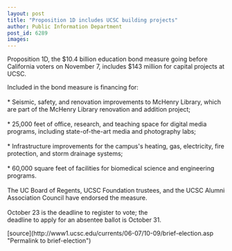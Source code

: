 ```yaml
---
layout: post
title: "Proposition 1D includes UCSC building projects"
author: Public Information Department
post_id: 6289
images:
---
```


<a name="content" id="content"></a>
<p>
  Proposition 1D, the $10.4 billion education bond measure going before California voters on November 7, includes $143 million for capital projects at UCSC.
</p>
<p>
  Included in the bond measure is financing for:<br>
  <br>
  * Seismic, safety, and renovation improvements to McHenry Library, which are part of the McHenry Library renovation and addition project;<br>
  <br>
  * 25,000 feet of office, research, and teaching space for digital media programs, including state-of-the-art media and photography labs;<br>
  <br>
  * Infrastructure improvements for the campus's heating, gas, electricity, fire protection, and storm drainage systems;<br>
  <br>
  * 60,000 square feet of facilities for biomedical science and engineering programs.<br>
  <br>
  The UC Board of Regents, UCSC Foundation trustees, and the UCSC Alumni Association Council have endorsed the measure.<br>
  <br>
  October 23 is the deadline to register to vote; the<br>
  deadline to apply for an absentee ballot is October 31.
</p>
[source](http://www1.ucsc.edu/currents/06-07/10-09/brief-election.asp "Permalink to brief-election")
